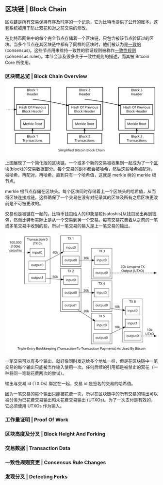 ## 区块链 | Block Chain

区块链是所有交易保持有序及时序的一个记录，它为比特币提供了公开的账本。这套系统被用于防止双花和对之前交易的修改。

在比特币网络中的每个完全节点存储着一个区块链，只包含被该节点验证过的区块。当多个节点在其区块链中都有了同样的区块时，他们被认为是[一致的](TOADD)(consensus)。这些节点用来维持一致性的验证规则被称作[一致性规则](TOADD)(consensus rules)。本节会涉及很多关于一致性规则的描述，而其被 Bitcoin Core 所使用。

### 区块链总览 | Block Chain Overview

![简化的比特币区块链](./en-blockchain-overview.svg)

上图展现了一个简化版的区块链。一个或多个新的交易被收集到一起成为了一个[区块](TOADD)(block)的交易数据部分。每个交易的副本都会被哈希，然后这些哈希被配对，被哈希，再配对，再哈希，直到只有一个哈希值，这就是 merkle 树的 merkle 根节点。

merkle 根节点存储在区块头。每个区块同时存储着上一个区块头的哈希值，从而将区块连接成链。这样确保了一个交易在没有对纪录其的区块及所有之后区块更改前是不可被更改的。

交易也是被链在一起的。比特币钱包给人的印象是聪(satoshis)从钱包发出再到钱包，然而比特币实际上是从一个交易到另一个交易。每笔交易花费着从之前的一笔或多笔交易中收到的聪，所以一笔交易的输入是上一笔交易的输出。

![](./en-transaction-propagation.svg)

一笔交易可以有多个输出，就好像同时发送给多个地址一样，但是在区块链中一笔交易的每个输出只能被当作输入使用一次。任何后续的引用都是被禁止的双花（一种将同一笔聪花费两次的尝试）。

输出与交易 id (TXIDs) 绑定在一起，交易 id 是签名的交易的哈希值。

因为一笔交易的每个输出只能被花费一次，所以在区块链中的所有交易的输出可以被分类为已花费交易输出和未花费交易输出 (UTXOs)。为了一次支付是有效的，它必须使用 UTXOs 作为输入。

### 工作量证明 | Proof Of Work

### 区块高度及分叉 | Block Height And Forking

### 交易数据 | Transaction Data

### 一致性规则变更 | Consensus Rule Changes

### 发现分叉 | Detecting Forks